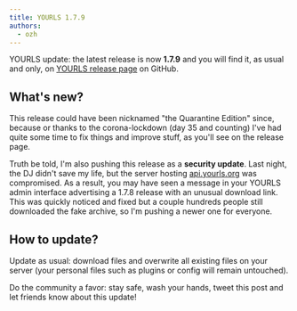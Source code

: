 ```yaml
---
title: YOURLS 1.7.9
authors:
  - ozh
---
```


YOURLS update: the latest release is now **1.7.9** and you will find it, as usual and only, on [YOURLS release page](https://github.com/YOURLS/YOURLS/releases/tag/1.7.9) on GitHub.

<!--truncate-->

## What's new?

This release could have been nicknamed "the Quarantine Edition" since, because or thanks to the corona-lockdown (day 35 and counting) I've had quite some time to fix things and improve stuff, as you'll see on the release page.

Truth be told, I'm also pushing this release as a **security update**. Last night, the DJ didn't save my life, but the server hosting [api.yourls.org](https://api.yourls.org) was compromised. As a result, you may have seen a message in your YOURLS admin interface advertising a 1.7.8 release with an unusual download link. This was quickly noticed and fixed but a couple hundreds people still downloaded the fake archive, so I'm pushing a newer one for everyone.

## How to update?

Update as usual: download files and overwrite all existing files on your server (your personal files such as plugins or config will remain untouched).

Do the community a favor: stay safe, wash your hands, tweet this post and let friends know about this update!
